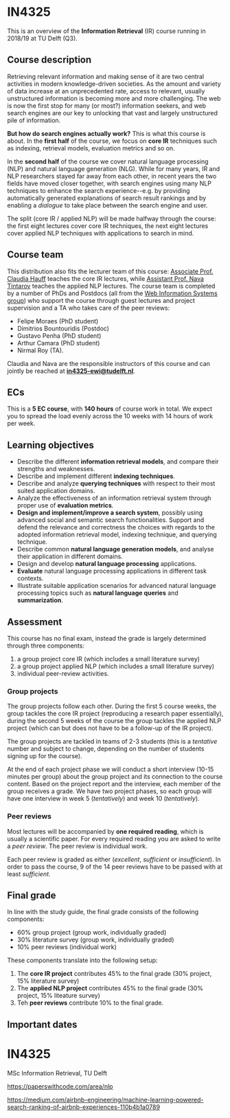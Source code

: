 # IN4325

This is an overview of the **Information Retrieval** (IR) course running in 2018/19 at TU Delft (Q3).

## Course description

Retrieving relevant information and making sense of it are two central activities in modern knowledge-driven societies. As the amount and variety of data increase at an unprecedented rate, access to relevant, usually unstructured information is becoming more and more challenging. The web is now the first stop for many (or most?) information seekers, and web search engines are our key to unlocking that vast and largely unstructured pile of information. 

**But how do search engines actually work?** This is what this course is about. In the **first half** of the course, we focus on **core IR** techniques such as indexing, retrieval models, evaluation metrics and so on. 

In the **second half** of the course we cover natural language processing (NLP) and natural language generation (NLG). While for many years, IR and NLP researchers stayed far away from each other, in recent years the two fields have moved closer together, with search engines using many NLP techniques to enhance the search experience--e.g. by providing automatically generated explanations of search result rankings and by enabling a _dialogue_ to take place between the search engine and user.

The split (core IR / applied NLP) will be made halfway through the course: the first eight lectures cover core IR techniques, the next eight lectures cover applied NLP techniques with applications to search in mind. 

## Course team

This distribution also fits the lecturer team of this course: [Associate Prof. Claudia Hauff](https://chauff.github.io/) teaches the core IR lectures, while [Assistant Prof. Nava Tintarov](http://navatintarev.com/) teaches the applied NLP lectures. The course team is completed by a number of PhDs and Postdocs (all from the [Web Information Systems group](http://www.wis.ewi.tudelft.nl/)) who support the course through guest lectures and project supervision and a TA who takes care of the peer reviews:

- Felipe Moraes (PhD student)
- Dimitrios Bountouridis (Postdoc)
- Gustavo Penha (PhD student)
- Arthur Camara (PhD student)
- Nirmal Roy (TA).

Claudia and Nava are the responsible instructors of this course and can jointly be reached at **in4325-ewi@tudelft.nl**.


## ECs

This is a **5 EC course**, with **140 hours** of course work in total. We expect you to spread the load evenly across the 10 weeks with 14 hours of work per week. 

## Learning objectives

- Describe the different **information retrieval models**, and compare their strengths and weaknesses.
- Describe and implement different **indexing techniques**.
- Describe and analyze **querying techniques** with respect to their most suited application domains.
- Analyze the effectiveness of an information retrieval system through proper use of **evaluation metrics**.
- **Design and implement/improve a search system**, possibly using advanced social and semantic search functionalities. Support and defend the relevance and correctness the choices with regards to the adopted information retrieval model, indexing technique, and querying technique.
- Describe common **natural language generation models**, and analyse their application in different domains.
- Design and develop **natural language processing** applications.
- **Evaluate** natural language processing applications in different task contexts.
- Illustrate suitable application scenarios for advanced natural language processing topics such as **natural language queries** and **summarization**.

## Assessment

This course has no final exam, instead the grade is largely determined through three components: 

1. a group project core IR (which includes a small literature survey)
2. a group project applied NLP (which includes a small literature survey)
3. individual peer-review activities.

### Group projects

The group projects follow each other. During the first 5 course weeks, the group tackles the core IR project (reproducing a research paper essentially), during the second 5 weeks of the course the group tackles the applied NLP project (which can but does not have to be a follow-up of the IR project).

The group projects are tackled in teams of 2-3 students (this is a *tentative* number and subject to change, depending on the number of students signing up for the course).

At the end of each project phase we will conduct a short interview (10-15 minutes per group) about the group project and its connection to the course content. Based on the project report and the interview, each member of the group receives a grade. We have two project phases, so each group will have one interview in week 5 (*tentatively*) and week 10 (*tentatively*).

### Peer reviews

Most lectures will be accompanied by **one required reading**, which is usually a scientific paper. For every required reading you are asked to write a *peer review*. The peer review is individual work.

Each peer review is graded as either (*excellent*, *sufficient* or *insufficient*). In order to pass the course, 9 of the 14 peer reviews have to be passed with at least *sufficient*.

## Final grade

In line with the study guide, the final grade consists of the following components:

- 60% group project (group work, individually graded)
- 30% literature survey (group work, individually graded)
- 10% peer reviews (individual work)

These components translate into the following setup:

1. The **core IR project** contributes 45% to the final grade (30% project, 15% literature survey)
2. The **applied NLP project** contributes 45% to the final grade (30% project, 15% liteature survey)
3. Teh **peer reviews** contribute 10% to the final grade.

## Important dates









# IN4325
MSc Information Retrieval, TU Delft

https://paperswithcode.com/area/nlp

https://medium.com/airbnb-engineering/machine-learning-powered-search-ranking-of-airbnb-experiences-110b4b1a0789
